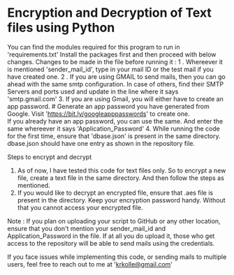 # Encryption and Decryption of Text files using Python

You can find the modules required for this program to run in 'requirements.txt' Install the packages first and then proceed with below changes.
Changes to be made in the file before running it :
1 . Whereever it is mentioned 'sender_mail_id', type in your mail ID or the test mail if you have created one.
2 . If you are using GMAIL to send mails, then you can go ahead with the same smtp configuration.
In case of others, find their SMTP Servers and ports used and update in the line where it says 'smtp.gmail.com'
3. If you are using Gmail, you will either have to create an app password. # Generate an app password you have generated from Google. Visit 'https://bit.ly/googleapppasswords' to create one.\
If you already have an app password, you can use the same. And enter the same whereever it says 'Application_Password'
4. While running the code for the first time, ensure that 'dbase.json' is present in the same directory. dbase.json should have one entry as shown in the repository file.

Steps to encrypt and decrypt
1. As of now, I have tested this code for text files only. So to encrypt a new file, create a text file in the same directory. And then follow the steps as mentioned.
2. If you would like to decrypt an encrypted file, ensure that .aes file is present in the directory. Keep your encryption password handy. Without that you cannot access your encrypted file.

Note : If you plan on uploading your script to GitHub or any other location, ensure that you don't mention your sender_mail_id and Application_Password in the file.
If at all you do upload it, those who get access to the repository will be able to send mails using the credentials. 

If you face issues while implementing this code, or sending mails to multiple users, feel free to reach out to me at 'krkolle@gmail.com'
